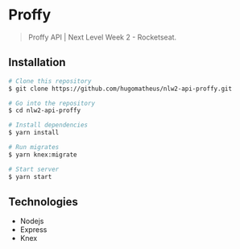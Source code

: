 # Proffy
> Proffy API | Next Level Week 2 - Rocketseat.


## Installation

```bash
# Clone this repository
$ git clone https://github.com/hugomatheus/nlw2-api-proffy.git

# Go into the repository
$ cd nlw2-api-proffy

# Install dependencies
$ yarn install

# Run migrates
$ yarn knex:migrate

# Start server
$ yarn start
```

## Technologies

* Nodejs
* Express
* Knex

